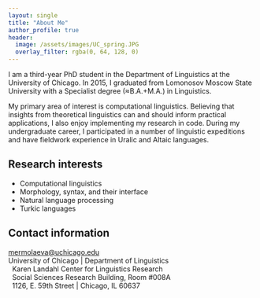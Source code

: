 ```yaml
---
layout: single
title: "About Me"
author_profile: true
header:
  image: /assets/images/UC_spring.JPG
  overlay_filter: rgba(0, 64, 128, 0)
---
```


I am a third-year PhD student in the Department of Linguistics at the University of Chicago. In 2015, I graduated from Lomonosov Moscow State University with a Specialist degree (≈B.A.+M.A.) in Linguistics.

My primary area of interest is computational linguistics. Believing that insights from theoretical linguistics can and should inform practical applications, I also enjoy implementing my research in code. During my undergraduate career, I participated in a number of linguistic expeditions and have fieldwork experience in Uralic and Altaic languages.

## Research interests
* Computational linguistics
* Morphology, syntax, and their interface
* Natural language processing
* Turkic languages

## Contact information
<i class="fa fa-envelope-o fa-fw"></i> [mermolaeva@uchicago.edu](mailto:mermolaeva@uchicago.edu)  
<i class="fa fa-university fa-fw"></i> University of Chicago | Department of Linguistics  
<i class="fa fa-fw">&nbsp;</i> Karen Landahl Center for Linguistics Research  
<i class="fa fa-fw">&nbsp;</i> Social Sciences Research Building, Room #008A  
<i class="fa fa-fw">&nbsp;</i> 1126, E. 59th Street | Chicago, IL 60637
